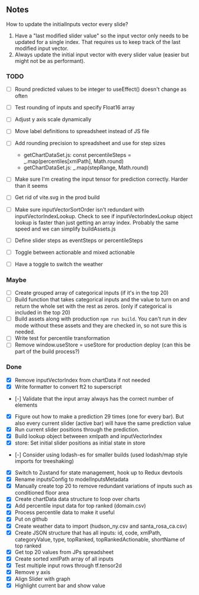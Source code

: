 ## Notes

How to update the initialInputs vector every slide?

1. Have a "last modified slider value" so the input vector only needs to be updated for a single index. That requires us to keep track of the last modified input vector.
2. Always update the initial input vector with every slider value (easier but might not be as performant).

### TODO

- [ ] Round predicted values to be integer to useEffect() doesn't change as often
- [ ] Test rounding of inputs and specify Float16 array
- [ ] Adjust y axis scale dynamically
- [ ] Move label definitions to spreadsheet instead of JS file
- [ ] Add rounding precision to spreadsheet and use for step sizes
  - getChartDataSet.js: const percentileSteps = \_.map(percentiles[xmlPath], Math.round)
  - getChartDataSet.js: \_.map(stepRange, Math.round)
- [ ] Make sure I'm creating the input tensor for prediction correctly. Harder than it seems
- [ ] Get rid of vite.svg in the prod build
- [ ] Make sure inputVectorSortOrder isn't redundant with inputVectorIndexLookup. Check to see if inputVectorIndexLookup object lookup is faster than just getting an array index. Probably the same speed and we can simplify buildAssets.js

- [ ] Define slider steps as eventSteps or percentileSteps
- [ ] Toggle between actionable and mixed actionable
- [ ] Have a toggle to switch the weather

### Maybe

- [ ] Create grouped array of categorical inputs (if it's in the top 20)
- [ ] Build function that takes categorical inputs and the value to turn on and return the whole set with the rest as zeros. (only if categorical is included in the top 20)
- [ ] Build assets along with production `npm run build`. You can't run in dev mode without these assets and they are checked in, so not sure this is needed.
- [ ] Write test for percentile transformation
- [ ] Remove window.useStore = useStore for production deploy (can this be part of the build process?)

### Done

- [x] Remove inputVectorIndex from chartData if not needed
- [x] Write formatter to convert ft2 to superscript
- [-] Validate that the input array always has the correct number of elements
- [x] Figure out how to make a prediction 29 times (one for every bar). But also every current slider (active bar) will have the same prediction value
- [x] Run current slider positions through the prediction.
- [x] Build lookup object betweeen xmlpath and inputVectorIndex
- [x] store: Set initial slider positions as initial state in store
- [-] Consider using lodash-es for smaller builds (used lodash/map style imports for treeshaking)
- [x] Switch to Zustand for state management, hook up to Redux devtools
- [x] Rename inputsConfig to modelInputsMetadata
- [x] Manually create top 20 to remove redundant variations of inputs such as conditioned floor area
- [x] Create chartData data structure to loop over charts
- [x] Add percentile input data for top ranked (domain.csv)
- [x] Process percentile data to make it useful
- [x] Put on github
- [x] Create weather data to import (hudson_ny.csv and santa_rosa_ca.csv)
- [x] Create JSON structure that has all inputs: id, code, xmlPath, categoryValue, type, topRanked, topRankedActionable, shortName of top ranked
- [x] Get top 20 values from JPs spreadsheet
- [x] Create sorted xmlPath array of all inputs
- [x] Test multiple input rows through tf.tensor2d
- [x] Remove y axis
- [x] Align Slider with graph
- [x] Highlight current bar and show value
